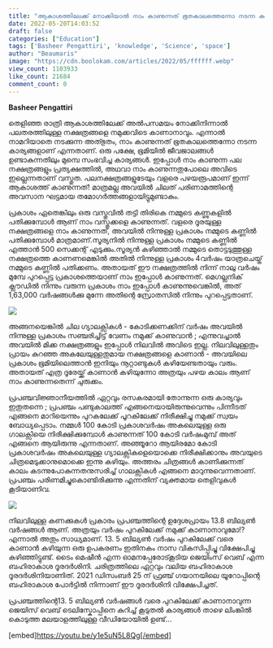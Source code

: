 ```yaml
---
title: "ആകാശത്തിലേക്ക് നോക്കിയാൽ നാം കാണുന്നത് ഭൂതകാലത്തെന്നോ നടന്ന കാര്യങ്ങളാണ്"
date: 2022-05-20T14:03:52
draft: false
categories: ["Education"]
tags: ['Basheer Pengattiri', 'knowledge', 'Science', 'space']
author: "Beaumaris"
image: "https://cdn.boolokam.com/articles/2022/05/ffffff.webp"
view_count: 1103933
like_count: 21684
comment_count: 0
---
```


**Basheer Pengattiri**

തെളിഞ്ഞ രാത്രി ആകാശത്തിലേക്ക് അല്‍പസമയം നോക്കിനിന്നാൽ പലതരത്തിലുള്ള നക്ഷത്രങ്ങളെ നമുക്കവിടെ കാണാനാവും. എന്നാല്‍ നാമറിയാതെ നടക്കുന്ന അത്‍ഭുതം, നാം കാണുന്നത് ഭൂതകാലത്തെന്നോ നടന്ന കാര്യങ്ങളാണ് എന്നതാണ്. ഒരു പക്ഷേ, ഭൂമിയില്‍ ജീവജാലങ്ങള്‍ ഉണ്ടാകുന്നതിലും മുമ്പെ സംഭവിച്ച കാര്യങ്ങൾ. ഇപ്പോള്‍ നാം കാണുന്ന പല നക്ഷത്രങ്ങളും പ്രത്യക്ഷത്തില്‍, അഥവാ നാം കാണുന്നതുപോലെ അവിടെ ഇല്ലെന്നതാണ് വസ്തുത. പലനക്ഷത്രങ്ങളുടേയും വളരെ പഴയരൂപമാണ് ഇന്ന് ആകാശത്ത് കാണുന്നത്! മാത്രമല്ല അവയിൽ ചിലത് പരിണാമത്തിന്റെ അവസാന ഘട്ടമായ തമോഗർത്തങ്ങളായിട്ടുമുണ്ടാകും.

പ്രകാശം ഏതെങ്കിലും ഒരു വസ്തുവില്‍ തട്ടി തിരികെ നമ്മുടെ കണ്ണുകളില്‍ പതിക്കുമ്പോള്‍ ആണ് നാം വസ്തുക്കളെ കാണുന്നത്. വളരെ ദൂരയുള്ള നക്ഷത്രങ്ങളെ നാം കാണുന്നത്, അവയില്‍ നിന്നുള്ള പ്രകാശം നമ്മുടെ കണ്ണില്‍ പതിക്കുമ്പോള്‍ മാത്രമാണ്.സൂര്യനിൽ നിന്നുള്ള പ്രകാശം നമ്മുടെ കണ്ണിൽ എത്താൻ 500 സെക്കന്റ് എടുക്കും.സൂര്യൻ കഴിഞ്ഞാൽ നമ്മുടെ തൊട്ടടുത്തുള്ള നക്ഷത്രത്തെ കാണണമെങ്കില്‍ അതിൽ നിന്നുള്ള പ്രകാശം 4വര്‍ഷം യാത്രചെയ്ത് നമ്മുടെ കണ്ണില്‍ പതിക്കണം. അതായത് ഈ നക്ഷത്രത്തിൽ നിന്ന് നാലു വർഷം മുമ്പേ പുറപ്പെട്ട പ്രകാശത്തെയാണ് നാം ഇപ്പോൾ കാണുന്നത്. മെഗല്ലനിക് ക്ലൗഡില്‍ നിന്നും വരുന്ന പ്രകാശം നാം ഇപ്പോള്‍ കാണുന്നുവെങ്കില്‍, അത് 1,63,000 വര്‍ഷങ്ങള്‍ക്കു മുന്നേ അതിന്റെ സ്രോതസില്‍ നിന്നും പുറപ്പെട്ടതാണ്.

![](https://cdn.boolokam.com/articles/2022/05/mgggmgg.jpg)

അങ്ങനയെങ്കില്‍ ചില ഗ്യാലക്സികള്‍ \- കോടിക്കണക്കിന് വര്‍ഷം അവയില്‍ നിന്നുള്ള പ്രകാശം സഞ്ചരിച്ചിട്ട് വേണം നമുക്ക് കാണുവാന്‍ ; എന്നുവച്ചാല്‍ അവയില്‍ മിക്ക നക്ഷത്രങ്ങളും ഇപ്പോള്‍ നിലവില്‍ അവിടെ ഇല്ല. നിലവിലുള്ളതും പ്രായം കുറഞ്ഞ അകലേയുള്ളതുമായ നക്ഷത്രങ്ങളെ കാണാൻ - അവയിലെ പ്രകാശം ഭൂമിയിലെത്താൻ ഇനിയും നൂറ്റാണ്ടുകൾ കഴിയേണ്ടതായും വരും. അതായത് എത്ര ദൂരേയ്ക്ക് കാണാൻ കഴിയുന്നോ അത്രയും പഴയ കാലം ആണ് നാം കാണുന്നതെന്ന് ചുരുക്കം.

പ്രപഞ്ചവിജ്ഞാനീയത്തിൽ ഏറ്റവും രസകരമായി തോന്നുന്ന ഒരു കാര്യവും ഇതുതന്നെ ; പ്രപഞ്ചം പണ്ടുകാലത്ത് എങ്ങനെയായിരുന്നുവെന്നും പിന്നീടത് എങ്ങനെ മാറിയെന്നും പുറകലേക്ക് പൂറകിലേക്ക് നിരീക്ഷിച്ചു നമുക്ക് സ്വയം ബോധ്യപ്പെടാം. നമ്മൾ 100 കോടി പ്രകാശവർഷം അകലെയുള്ള ഒരു ഗാലക്സിയെ നിരീക്ഷിക്കുമ്പോൾ കാണുന്നത് 100 കോടി വർഷംമുമ്പ് അത് എങ്ങനെ ആയിരുന്നു എന്നതാണ്. അഞ്ഞൂറോ ആയിരമോ കോടി പ്രകാശവർഷം അകലെയുള്ള ഗ്യാലക്സികളെയൊക്കെ നിരീക്ഷിക്കാനും അവയുടെ ചിത്രമെടുക്കാനുമൊക്കെ ഇന്നു കഴിയും. അത്തരം ചിത്രങ്ങൾ കാണിക്കുന്നത് കാലം കടന്നുപോകുന്നതനുസരിച്ച് ഗാലക്സികൾ എങ്ങനെ മാറുന്നുവെന്നതാണ്. പ്രപഞ്ചം പരിണമിച്ചുകൊണ്ടിരിക്കുന്നു എന്നതിന് വ്യക്തമായ തെളിവുകൾ കൂടിയാണിവ.

![](https://cdn.boolokam.com/articles/2022/05/rgrgrgg.jpg)

നിലവിലുള്ള കണക്കുകൾ പ്രകാരം പ്രപഞ്ചത്തിന്റെ ഉദ്ദേശപ്രായം 13.8 ബില്യൺ വർഷങ്ങൾ ആണ്. അത്രയും വർഷം പുറകിലേക്ക് നമുക്ക് കാണാനാവുമോ!? എന്നാൽ അതും സാധ്യമാണ്. 13. 5 ബില്യൺ വർഷം പുറകിലേക്ക് വരെ കാണാൻ കഴിയുന്ന ഒരു ഉപകരണം ഇതിനകം നാസ വികസിപ്പിച്ചു വിക്ഷേപിച്ചു കഴിഞ്ഞിട്ടുണ്ട്. ടൈം മെഷീൻ എന്ന ഓമനപ്പേരോട്കൂടിയ ജെയിംസ് വെബ് എന്ന ബഹിരാകാശ ദൂരദർശിനി. ചരിത്രത്തിലെ ഏറ്റവും വലിയ ബഹിരാകാശ ദൂരദർശിനിയാണിത്. 2021 ഡിസംബർ 25 ന് ഫ്രഞ്ച് ഗയാനയിലെ യൂറോപ്പിന്റെ ബഹിരാകാശ പോർട്ടിൽ നിന്നാണ് ഈ ദൂരദർശിനി വിക്ഷേപിച്ചത്.

പ്രപഞ്ചത്തിന്റെ13. 5 ബില്യൺ വർഷങ്ങൾ വരെ പുറകിലേക്ക് കാണാനാവുന്ന ജെയിസ് വെബ് ടെലിസ്കോപ്പിനെ കുറിച്ച് കൂടുതൽ കാര്യങ്ങൾ താഴെ ലിംങ്കിൽ കൊടുത്ത മലയാളത്തിലുള്ള വീഡിയോയിൽ ഉണ്ട്...

[embed]https://youtu.be/y1e5uN5L8Qg[/embed] 
